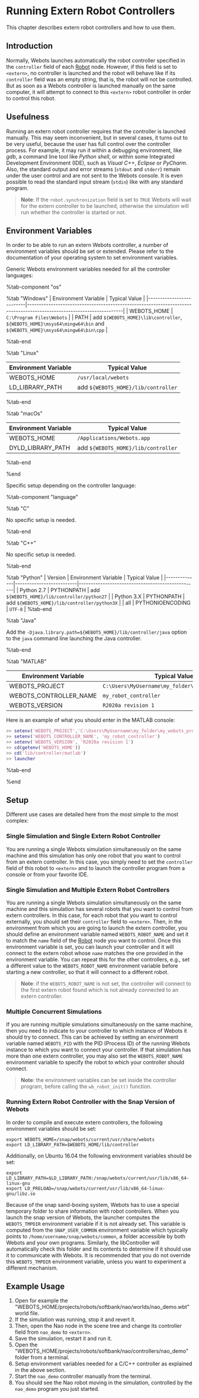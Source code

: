 # Running Extern Robot Controllers

This chapter describes extern robot controllers and how to use them.

## Introduction

Normally, Webots launches automatically the robot controller specified in the `controller` field of each [Robot](../reference/robot.md) node.
However, if this field is set to `<extern>`, no controller is launched and the robot will behave like if its `controller` field was an empty string, that is, the robot will not be controlled.
But as soon as a Webots controller is launched manually on the same computer, it will attempt to connect to this `<extern>` robot controller in order to control this robot.

## Usefulness

Running an extern robot controller requires that the controller is launched manually.
This may seem inconvenient, but in several cases, it turns out to be very useful, because the user has full control over the controller process.
For example, it may run it within a debugging environment, like *gdb*, a command line tool like *Python shell*, or within some Integrated Development Environment (IDE), such as *Visual C++*, *Eclipse* or *PyCharm*.
Also, the standard output and error streams (`stdout` and `stderr`) remain under the user control and are not sent to the Webots console.
It is even possible to read the standard input stream (`stdin`) like with any standard program.

> **Note**: If the `robot.synchronization` field is set to `TRUE` Webots will wait for the extern controller to be launched, otherwise the simulation will run whether the controller is started or not.

## Environment Variables

In order to be able to run an extern Webots controller, a number of environment variables should be set or extended.
Please refer to the documentation of your operating system to set environment variables.

Generic Webots environment variables needed for all the controller languages:

%tab-component "os"

%tab "Windows"
| Environment Variable     | Typical Value                                                                                                        |
|--------------------------|----------------------------------------------------------------------------------------------------------------------|
| WEBOTS\_HOME             | `C:\Program Files\Webots`                                                                                            |
| PATH                     | add `${WEBOTS_HOME}\lib\controller`, `${WEBOTS_HOME}\msys64\mingw64\bin` and `${WEBOTS_HOME}\msys64\mingw64\bin\cpp` |

%tab-end

%tab "Linux"

| Environment Variable     | Typical Value                                    |
|--------------------------|--------------------------------------------------|
| WEBOTS\_HOME             | `/usr/local/webots`                              |
| LD\_LIBRARY\_PATH        | add `${WEBOTS_HOME}/lib/controller`              |

%tab-end

%tab "macOs"

| Environment Variable     | Typical Value                                    |
|--------------------------|--------------------------------------------------|
| WEBOTS\_HOME             | `/Applications/Webots.app`                       |
| DYLD\_LIBRARY\_PATH      | add `${WEBOTS_HOME}/lib/controller`              |

%tab-end

%end

Specific setup depending on the controller language:


%tab-component "language"

%tab "C"

No specific setup is needed.

%tab-end

%tab "C++"

No specific setup is needed.

%tab-end

%tab "Python"
| Version      | Environment Variable     | Typical Value                                    |
|--------------|--------------------------|--------------------------------------------------|
| Python 2.7   | PYTHONPATH               | add `${WEBOTS_HOME}/lib/controller/python27`     |
| Python 3.X   | PYTHONPATH               | add `${WEBOTS_HOME}/lib/controller/python3X`     |
| all          | PYTHONIOENCODING         | `UTF-8`                                          |
%tab-end

%tab "Java"

Add the `-Djava.library.path=${WEBOTS_HOME}/lib/controller/java` option to the `java` command line launching the Java controller.

%tab-end


%tab "MATLAB"

| Environment Variable     | Typical Value                                     |
|--------------------------|---------------------------------------------------|
| WEBOTS\_PROJECT          | `C:\Users\MyUsername\my_folder\my_webots_project` |
| WEBOTS\_CONTROLLER\_NAME | `my_robot_controller`                             |
| WEBOTS\_VERSION          | `R2020a revision 1`                               |


Here is an example of what you should enter in the MATLAB console:

```matlab
>> setenv('WEBOTS_PROJECT','C:\Users\MyUsername\my_folder\my_webots_project')
>> setenv('WEBOTS_CONTROLLER_NAME', 'my_robot_controller')
>> setenv('WEBOTS_VERSION', 'R2020a revision 1')
>> cd(getenv('WEBOTS_HOME'))
>> cd('lib/controller/matlab')
>> launcher
```

%tab-end

%end

## Setup

Different use cases are detailed here from the most simple to the most complex:

### Single Simulation and Single Extern Robot Controller

You are running a single Webots simulation simultaneously on the same machine and this simulation has only one robot that you want to control from an extern controller.
In this case, you simply need to set the `controller` field of this robot to `<extern>` and to launch the controller program from a console or from your favorite IDE.

### Single Simulation and Multiple Extern Robot Controllers

You are running a single Webots simulation simultaneously on the same machine and this simulation has several robots that you want to control from extern controllers.
In this case, for each robot that you want to control externally, you should set their `controller` field to `<extern>`.
Then, in the environment from which you are going to launch the extern controller, you should define an environment variable named `WEBOTS_ROBOT_NAME` and set it to match the `name` field of the [Robot](../reference/robot.md) node you want to control.
Once this environment variable is set, you can launch your controller and it will connect to the extern robot whose `name` matches the one provided in the environment variable.
You can repeat this for the other controllers, e.g., set a different value to the `WEBOTS_ROBOT_NAME` environment variable before starting a new controller, so that it will connect to a different robot.

> **Note**: if the `WEBOTS_ROBOT_NAME` is not set, the controller will connect to the first extern robot found which is not already connected to an extern controller.

### Multiple Concurrent Simulations

If you are running multiple simulations simultaneously on the same machine, then you need to indicate to your controller to which instance of Webots it should try to connect.
This can be achieved by setting an environment variable named `WEBOTS_PID` with the PID (Process ID) of the running Webots instance to which you want to connect your controller.
If that simulation has more than one extern controller, you may also set the `WEBOTS_ROBOT_NAME` environment variable to specify the robot to which your controller should connect.

> **Note**: the environment variables can be set inside the controller program, before calling the `wb_robot_init()` function.

### Running Extern Robot Controller with the Snap Version of Webots

In order to compile and execute extern controllers, the following environment variables should be set:
```
export WEBOTS_HOME=/snap/webots/current/usr/share/webots
export LD_LIBRARY_PATH=$WEBOTS_HOME/lib/controller
```

Additionally, on Ubuntu 16.04 the following environment variables should be set:
```
export LD_LIBRARY_PATH=$LD_LIBRARY_PATH:/snap/webots/current/usr/lib/x86_64-linux-gnu
export LD_PRELOAD=/snap/webots/current/usr/lib/x86_64-linux-gnu/libz.so
```

Because of the snap sand-boxing system, Webots has to use a special temporary folder to share information with robot controllers.
When you launch the snap version of Webots, the launcher computes the `WEBOTS_TMPDIR` environment variable if it is not already set.
This variable is computed from the `SNAP_USER_COMMON` environment variable which typically points to `/home/username/snap/webots/common`, a folder accessible by both Webots and your own programs.
Similarly, the libController will automatically check this folder and its contents to determine if it should use it to communicate with Webots.
It is recommended that you do not override this `WEBOTS_TMPDIR` environment variable, unless you want to experiment a different mechanism.


## Example Usage

1. Open for example the "WEBOTS\_HOME/projects/robots/softbank/nao/worlds/nao_demo.wbt" world file.
2. If the simulation was running, stop it and revert it.
3. Then, open the Nao node in the scene tree and change its controller field from `nao_demo` to `<extern>`.
4. Save the simulation, restart it and run it.
5. Open the "WEBOTS\_HOME/projects/robots/softbank/nao/controllers/nao_demo" folder from a terminal.
6. Setup environment variables needed for a C/C++ controller as explained in the above section.
7. Start the `nao_demo` controller manually from the terminal.
8. You should see the Nao robot moving in the simulation, controlled by the `nao_demo` program you just started.
